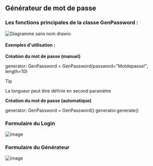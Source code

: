 ## Générateur de mot de passe


### Les fonctions principales de la classe GenPassword :


![Diagramme sans nom drawio](https://github.com/pat13310/GenPassword/assets/122201455/3eea476e-d281-45a7-b4fc-04a50c449d03)

#### Exemples d'utilisation :

**Création du mot de passe (manuel)**

generator: GenPassword = GenPassword(password="Motdepasse!", length=10)
> [!TIP]
> La longueur peut être définie en second paramètre

**Création du mot de passe (automatique)**

generator: GenPassword = GenPassword()
generator.generate()


### Formulaire du Login

![image](https://github.com/pat13310/GenPassword/assets/122201455/6eddd2b3-65e0-46d4-8691-87cb268b1b81)


### Formulaire du Générateur 

![image](https://github.com/pat13310/GenPassword/assets/122201455/f44b5ab3-e0a6-42ad-a508-84f1bf1f4a46)






